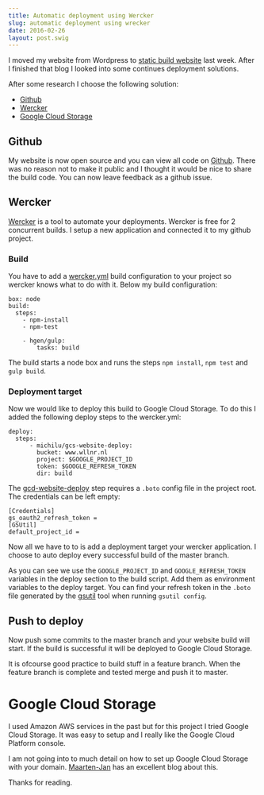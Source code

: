 ```yaml
---
title: Automatic deployment using Wercker
slug: automatic deployment using wrecker
date: 2016-02-26
layout: post.swig
---
```

I moved my website from Wordpress to [static build website](/blog/2016/02/moved-to-static-website/) last week. After I finished that blog I looked into some continues deployment solutions.

After some research I choose the following solution:

* [Github](https://github.com/jwellner/www.wllnr.nl)
* [Wercker](http://wercker.com)
* [Google Cloud Storage](https://cloud.google.com/storage/)

## Github
My website is now open source and you can view all code on [Github](https://github.com/jwellner/www.wllnr.nl). There was no reason not to make it public and I thought it would be nice to share the build code. You can now leave feedback as a github issue.

## Wercker
[Wercker](http://wercker.com/) is a tool to automate your deployments. Wercker is free for 2 concurrent builds. I setup a new application and connected it to my github project.

### Build
You have to add a [wercker.yml](https://github.com/jwellner/www.wllnr.nl/blob/master/wercker.yml) build configuration to your project so wercker knows what to do with it. Below my build configuration:

	box: node
	build:
	  steps:
	    - npm-install
	    - npm-test

	    - hgen/gulp:
	        tasks: build

The build starts a node box and runs the steps `npm install`, `npm test` and `gulp build`.

### Deployment target
Now we would like to deploy this build to Google Cloud Storage. To do this I added the following deploy steps to the wercker.yml:

	deploy:
	  steps:
	      - michilu/gcs-website-deploy:
	        bucket: www.wllnr.nl
	        project: $GOOGLE_PROJECT_ID
	        token: $GOOGLE_REFRESH_TOKEN
	        dir: build

The [gcd-website-deploy](https://github.com/MiCHiLU/step-gcs-website-deploy) step requires a `.boto` config file in the project root. The credentials can be left empty:

	[Credentials]
	gs_oauth2_refresh_token =
	[GSUtil]
	default_project_id =

Now all we have to to is add a deployment target your wercker application. I choose to auto deploy every successful build of the master branch.

As you can see we use the `GOOGLE_PROJECT_ID` and `GOOGLE_REFRESH_TOKEN` variables in the deploy section to the build script. Add them as environment variables to the deploy target. You can find your refresh token in the `.boto` file generated by the [gsutil](https://cloud.google.com/storage/docs/gsutil) tool when running `gsutil config`.

## Push to deploy
Now push some commits to the master branch and your website build will start. If the build is successful it will be deployed to Google Cloud Storage.

It is ofcourse good practice to build stuff in a feature branch. When the feature branch is complete and tested merge and push it to master.

# Google Cloud Storage
I used Amazon AWS services in the past but for this project I tried Google Cloud Storage. It was easy to setup and I really like the Google Cloud Platform console.

I am not going into to much detail on how to set up Google Cloud Storage with your domain. [Maarten-Jan](http://www.maartenjan.org/artikelen/2013-07-02-hosting-static-websites-on-google-cloud-storage.html) has an excellent blog about this.

Thanks for reading.
